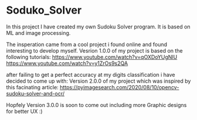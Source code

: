 # Soduko_Solver

In this project I have created my own Sudoku Solver program. It is based on ML and image processing. 

The insperation came from a cool project i found online and found interesting to develop myself.
Vesrion 1.0.0 of my project is based on the following tutorials: https://www.youtube.com/watch?v=qOXDoYUgNlU
                                                                 https://www.youtube.com/watch?v=y1ZrOs9s2QA
                                                                 
after failing to get a perfect accuracy at my digits classification i have decided to come up with:
Version 2.0.0 of my project which was inspired by this facinating article: https://pyimagesearch.com/2020/08/10/opencv-sudoku-solver-and-ocr/

Hopfely Version 3.0.0 is soon to come out including more Graphic designs for better UX :)
